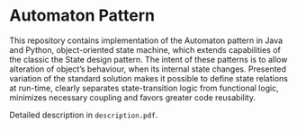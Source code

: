 # Automaton Pattern

This repository contains implementation of the Automaton pattern in Java and Python, object-oriented state machine, which extends capabilities of the classic
the State design pattern. The intent of these patterns is to allow alteration of object’s behaviour, when its internal state
changes. Presented variation of the standard solution makes it possible to define state relations at run-time, clearly
separates state-transition logic from functional logic, minimizes necessary coupling and favors greater code reusability.

Detailed description in `description.pdf`.
